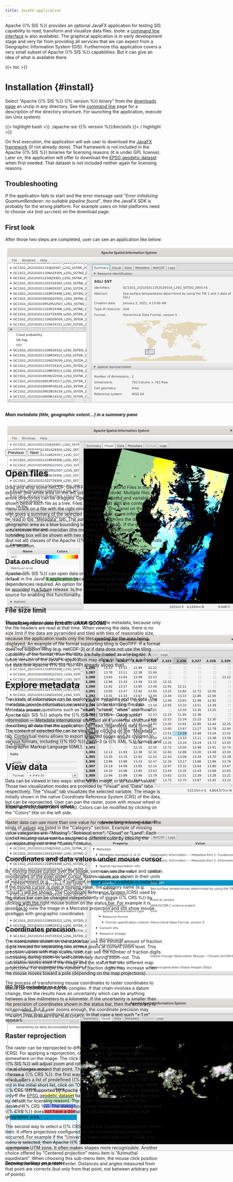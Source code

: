 ```yaml
---
title: JavaFX application
---
```


Apache {{% SIS %}} provides an optional JavaFX application for testing SIS capability to read,
transform and visualize data files.
(note: a [command line interface](command-line.html) is also available).
The graphical application is in early development stage and very far from providing
all services that we can expect from a Geographic Information System (GIS).
Furthermore this application covers a very small subset of Apache {{% SIS %}} capabilities.
But it can give an idea of what is available there.

{{< toc >}}

# Installation    {#install}

Select "Apache {{% SIS %}} {{% version %}} binary" from the [downloads page](downloads.html) an unzip in any directory.
See the [command line](command-line.html) page for a description of the directory structure.
For launching the application, execute (on Unix system):

{{< highlight bash >}}
./apache-sis-{{% version %}}/bin/sisfx
{{< / highlight >}}

On first execution, the application will ask user to download the [JavaFX framework][JavaFX] (if not already done).
That framework is not included in the Apache {{% SIS %}} binaries for licensing reasons (it is under GPL license).
Later on, the application will offer to download the [EPSG geodetic dataset](epsg.html) when first needed.
That dataset is not included neither again for licensing reasons.

## Troubleshooting

If the application fails to start and the error message said _"Error initializing QuantumRenderer: no suitable pipeline found"_,
then the JavaFX SDK is probably for the wrong platform.
For example users on Intel platforms need to choose `x64` (not `aarch64`) on the download page.

## First look

After those two steps are completed, user can see an application like below:

<div id="carousel" class="carousel slide" data-bs-ride="carousel">
  <div class="carousel-inner" style="width:983.25px; height:650px">
    <div class="carousel-item active">
      <img style="width:795.75px; height:507px" src="images/application/Summary.png" class="d-block">
      <div class="carousel-caption d-none d-md-block">
        <h5>Main metadata (title, geographic extent…) in a summary pane</h5>
      </div>
    </div>
    <div class="carousel-item">
      <img style="width:747px; height:603px" src="images/application/Visual.png" class="d-block">
      <div class="carousel-caption d-none d-md-block">
        <h5>Visualizing raster data <span style="font-size:medium">(credit: JAXA GCOM)</span></h5>
      </div>
    </div>
    <div class="carousel-item">
      <img style="width:750.75px; height:522px" src="images/application/Data.png" class="d-block">
      <div class="carousel-caption d-none d-md-block">
        <h5>Viewing raster numerical values</h5>
      </div>
    </div>
    <div class="carousel-item">
      <img style="width:795.75px; height:516.75px" src="images/application/Metadata.png" class="d-block">
      <div class="carousel-caption d-none d-md-block">
        <h5>ISO 19115 metadata as a tree</h5>
      </div>
    </div>
    <div class="carousel-item">
      <img style="width:983.25px; height:500.25px" src="images/application/Isolines.png" class="d-block">
      <div class="carousel-caption d-none d-md-block">
        <h5>Drawing isolines on a raster</h5>
      </div>
    </div>
  </div>
  <button class="carousel-control-prev" type="button" data-bs-target="#carousel" data-bs-slide="prev">
    <span class="carousel-control-prev-icon" aria-hidden="true"></span>
    <span class="visually-hidden">Previous</span>
  </button>
  <button class="carousel-control-next" type="button" data-bs-target="#carousel" data-bs-slide="next">
    <span class="carousel-control-next-icon" aria-hidden="true"></span>
    <span class="visually-hidden">Next</span>
  </button>
</div>


# Open files

Drag and drop some netCDF, GeoTIFF, ASCII Grid or World Files in the explorer
(the white area on the left side of main window).
Multiple files or entire directories can be dragged.
Opened files are listed and variables are shown below each file as a tree.
Files can be closed with the contextual menu (click on a file with the right mouse button).
The panel on the right side gives a summary of the selected file or variable;
more information can be read in the “Metadata” tab.
The summary panel shows the data geographic area as a blue bounding box on a world map.
If the geographic area crosses the anti-meridian (the meridian at ±180° of longitude),
the bounding box will be shown with two parts on each side of the map.
Many (but not all) classes of the Apache {{% SIS %}} library are capable to handle such situation.

## Data on cloud

Apache {{% SIS %}} can open data on Amazon S3.
This is not enabled by default in the JavaFX application because of the large amount of dependencies required.
An option for downloading the dependencies may be provided in a future release.
In the meantime, SIS has to be built from the source for enabling this functionality.

## File size limit

There is usually no size limit when viewing only the metadata, because only the file headers are read at that time.
When viewing the data, there is no size limit if the data are pyramided and tiled with tiles of reasonable size,
because the application loads only the tiles needed for the area being displayed.
An example of file format supporting tiling is GeoTIFF.
If a format does not support tiling (e.g. netCDF-3) or if data does not use the tiling capability of the format,
then the data are fully loaded as one big tile.
A future version of the JavaFX application may allow to load only a subset of the data
(the Apache {{% SIS %}} API already allows that).


# Explore metadata

Two kinds of information can be explored: the metadata and the data.
The metadata provide information necessary for understanding the data.
Metadata answer questions such as “what”, “where”, “when” and “how”.
Apache {{% SIS %}} adopts the {{% ISO %}} 19115 — Geographic information — Metadata international standard
as a universal structure for describing all data that the application can read, regardless data format.
The content of selected file can be viewed by clicking on the “Metadata” tab.
Contextual menu allows to export selected nodes and its children to various formats,
including {{% ISO %}} 19115-3 (a {{% XML %}} format) and Geographic Markup Language (GML).


# View data

Data can be viewed in two ways: either as an image, or as tabular values.
Those two visualization modes are provided by “Visual” and “Data” tabs respectively.
The "Visual" tab visualizes the selected variable.
The image is initially shown in the native Coordinate Reference System (CRS) of the data, but can be reprojected.
User can pan the raster, zoom with mouse wheel or rotate with keyboard (Alt + arrows).
Colors can be modified by clicking on the "Colors" title on the left side.

Raster data can use more than one value for representing missing data.
The kinds of values are listed in the "Category" section.
Example of missing value categories are: "Missing", "Retrieval error", "Cloud" or "Land".
Each kind of missing value can be assigned a different color by clicking the corresponding cell in the "Colors" column.

## Coordinates and data values under mouse cursor

By moving mouse cursor over the image, user can see the value and spatial coordinates of the pixel under cursor.
Raster values are shown in their units of measurement (e.g. "°C") if sufficient information is available in metadata.
If the mouse cursor is over a missing value, the category name (e.g. "Cloud") will be shown.
The Coordinate Reference System (CRS) used by the status bar can be changed independently of image {{% CRS %}}
by clicking with the right mouse button on the status bar.
For example it is possible to view the image in a Mercator projection
and still show mouse positions with geographic coordinates.

## Coordinates precision

The coordinates shown on the status bar use the minimal amount of fraction digits
needed for separating two screen pixels at current zoom level.
This precision varies with map scales:
user can see the number of fraction digits increasing during zoom-in, and conversely during zoom-out.
This calculation works even if the image and the status bar use different map projections.
For example the number of fraction digits may increase when the mouse moves toward a pole
(depending on the map projections).

The process of transforming mouse coordinates to raster coordinates to status bar coordinates may be complex.
If that chain involves a datum change, then the results have an uncertainty
which can be anything between a few millimeters to a kilometer.
If the uncertainty is smaller than the precision of coordinates shown in the status bar,
then the accuracy is not provided.
But if user zooms enough, the coordinate precision may become finer than positional accuracy.
In that case a text such "± 1 m" appears.

## Raster reprojection

The raster can be reprojected to different Coordinate Reference Systems (CRS).
For applying a reprojection, click with the right mouse button somewhere on the image.
The click location is significant, because Apache {{% SIS %}} will adjust zoom and rotation
after reprojection for minimizing visual changes around that point.
The contextual menu offers two ways to choose a {{% CRS %}}:
the first way is the “Reference system” menu item, which offers a list of predefined {{% CRS %}}.
If the desired {{% CRS %}} is not in the initial short list,
click on “Others” for choosing among the +6000 {{% CRS %}} supported by Apache {{% SIS %}}.
(Note: this list is available only if the [EPSG geodetic dataset](epsg.html) has been installed,
which is not the case by default for licensing reason).
The “Filter” field can help to find the desired {{% CRS %}}.
The dialog box shows a warning in red if the selected {{% CRS %}}
does not have a domain of validity intersecting the raster geographic area.

The second way to select a {{% CRS %}} is the “Centered projection” menu item.
It offers projections configured for the location where mouse click occurred.
For example if the “Universal Transverse Mercator” (UTM) sub-menu is selected,
then Apache {{% SIS %}} will chose automatically the appropriate UTM zone.
It often makes shapes more recognizable.
Another choice offered by “Centered projection” menu item is “Azimuthal equidistant”.
When choosing this sub-menu item, the mouse click position become the map projection center.
Distances and angles measured from that point are corrects
(but only from that point, not between arbitrary pair of points).


[JavaFX]: https://openjfx.io/
